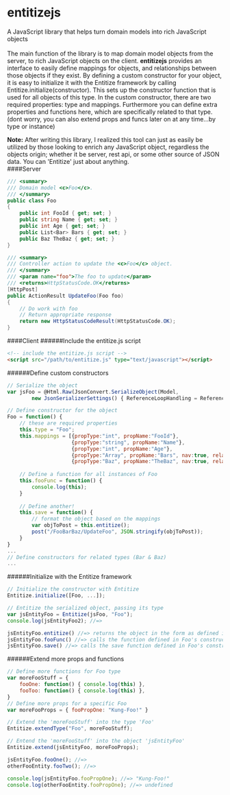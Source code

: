 # entitizejs
A JavaScript library that helps turn domain models into rich JavaScript objects
<br />
<br />
The main function of the library is to map domain model objects from the server, to rich JavaScript objects on the client.
<b>entitizejs</b> provides an interface to easily define mappings for objects, and relationships between those objects if they exist.
By defining a custom constructor for your object, it is easy to initialize it with the Entitize framework by calling Entitize.initialize(constructor). This sets up the constructor function that is used for all objects of this type.
In the custom constructor, there are two required properties: type and mappings. Furthermore you can define extra properties and functions here, which are specifically related to that type. (dont worry, you can also extend props and funcs later on at any time...by type or instance)

<b>Note:</b> After writing this library, I realized this tool can just as easily be utilized by those looking to enrich any JavaScript object, regardless the objects origin; whether it be server, rest api, or some other source of JSON data. You can 'Entitize' just about anything.
<br />
####Server
```C#
/// <summary>
/// Domain model <c>Foo</c>.
/// </summary>
public class Foo
{
    public int FooId { get; set; }
    public string Name { get; set; }
    public int Age { get; set; }
    public List<Bar> Bars { get; set; }
    public Baz TheBaz { get; set; }
}

/// <summary>
/// Controller action to update the <c>Foo</c> object.
/// </summary>
/// <param name="foo">The foo to update</param>
/// <returns>HttpStatusCode.OK</returns>
[HttpPost]
public ActionResult UpdateFoo(Foo foo)
{
    // Do work with foo
    // Return appropriate response
    return new HttpStatusCodeResult(HttpStatusCode.OK);
}
```
####Client
######Include the entitize.js script
```html
<!-- include the entitize.js script -->
<script src="/path/to/entitize.js" type="text/javascript"></script>
```
######Define custom constructors
```javascript
// Serialize the object
var jsFoo = @Html.Raw(JsonConvert.SerializeObject(Model,
        new JsonSerializerSettings() { ReferenceLoopHandling = ReferenceLoopHandling.Ignore }));

// Define constructor for the object
Foo = function() {
    // these are required properties
    this.type = "Foo";
    this.mappings = [{propType:"int", propName:"FooId"},
                     {propType:"string", propName:"Name"},
                     {propType:"int", propName:"Age"},
                     {propType:"Array", propName:"Bars", nav:true, relationship:"one-to-many", childType:"Bar"},
                     {propType:"Baz", propName:"TheBaz", nav:true, relationship:"one-to-one", childType:"Baz"}];
    
    // Define a function for all instances of Foo
    this.fooFunc = function() {
        console.log(this);
    }
    
    // Define another!
    this.save = function() {
        // format the object based on the mappings
        var objToPost = this.entitize();
        post("/FooBarBaz/UpdateFoo", JSON.stringify(objToPost));
    }
}
...
// Define constructors for related types (Bar & Baz)
...
```
######Initialize with the Entitize framework
```javascript
// Initialize the constructor with Entitize
Entitize.initialize([Foo, ...]);

// Entitize the serialized object, passing its type
var jsEntityFoo = Entitize(jsFoo, "Foo");
console.log(jsEntityFoo2); //=> 

jsEntityFoo.entitize() //=> returns the object in the form as defined in mappings
jsEntityFoo.fooFunc() //=> calls the function defined in Foo's constructor
jsEntityFoo.save() //=> calls the save function defined in Foo's constructor
```
######Extend more props and functions
```javascript
// Define more functions for Foo type
var moreFooStuff = {
    fooOne: function() { console.log(this) },
    fooToo: function() { console.log(this) },
}
// Define more props for a specific Foo
var moreFooProps = { fooPropOne: "Kung-Foo!" }

// Extend the 'moreFooStuff' into the type 'Foo'
Entitize.extendType("Foo", moreFooStuff);

// Entend the 'moreFooStuff' into the object 'jsEntityFoo'
Entitize.extend(jsEntityFoo, moreFooProps);

jsEntityFoo.fooOne(); //=> 
otherFooEntity.fooTwo(); //=> 

console.log(jsEntityFoo.fooPropOne); //=> "Kung-Foo!"
console.log(otherFooEntity.fooPropOne); //=> undefined
```
